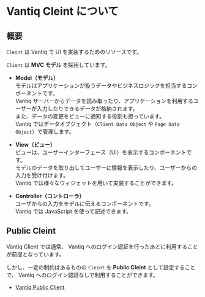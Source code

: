 # Vantiq Cleint について

## 概要

`Cleint` は Vantiq で UI を実装するためのリソースです。  

`Client` は **MVC モデル** を採用しています。  

- **Model（モデル）**  
  モデルはアプリケーションが扱うデータやビジネスロジックを担当するコンポーネントです。  
  Vantiq サーバーからデータを読み取ったり、アプリケーションを利用するユーザーが入力したりできるデータが格納されます。  
  また、データの変更をビューに通知する役割も担っています。  
  Vantiq ではデータオブジェクト（`Client Data Object` や `Page Data Object`）で管理します。  

- **View（ビュー）**  
  ビューは、ユーザーインターフェース（UI）を表示するコンポーネントです。  
  モデルのデータを取り出してユーザーに情報を表示したり、ユーザーからの入力を受け付けます。  
  Vantiq では様々なウィジェットを用いて実装することができます。  

- **Controller（コントローラ）**  
  ユーザからの入力をモデルに伝えるコンポーネントです。  
  Vantiq では JavaScript を使って記述できます。  

## Public Cleint

Vantiq Client では通常、 Vantiq へのログイン認証を行ったあとに利用することが前提となっています。  

しかし、一定の制約はあるものの `Cleint` を **Public Cleint** として設定することで、 Vantiq へのログイン認証なしで利用することができます。  

- [Vantiq Public Client](./public-client/readme.md)
